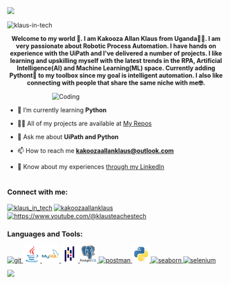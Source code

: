 <img src="https://media.licdn.com/dms/image/D4D16AQGsHCTndJ6tCg/profile-displaybackgroundimage-shrink_350_1400/0/1683126068595?e=1689811200&v=beta&t=5hNtYf2apgyx42VFLzcaci1OzPD0UDDAZ3UkdDE8TfY">
<p align="left"> <img src="https://komarev.com/ghpvc/?username=klaus-in-tech&label=Profile%20views&color=0e75b6&style=flat" alt="klaus-in-tech" /> </p>



<p align="center"><strong>
Welcome to my world 👋. I am Kakooza Allan Klaus from Uganda🙋‍♂️. I am very passionate about Robotic Process Automation. I have hands on experience with the UiPath and I've delivered a number of projects. I like learning and upskilling myself with the latest trends in the RPA, Artificial Intelligence(AI) and Machine Learning(ML) space. Currently adding Pythont🐍 to my toolbox since my goal is intelligent automation. I also like connecting with people that share the same niche with me🤓.
  </strong>
<p>
  
<img align="right" alt="Coding" width="400" src="https://camo.githubusercontent.com/cae12fddd9d6982901d82580bdf321d81fb299141098ca1c2d4891870827bf17/68747470733a2f2f6d69726f2e6d656469756d2e636f6d2f6d61782f313336302f302a37513379765349765f7430696f4a2d5a2e676966">

<br>

- 🌱 I’m currently learning **Python**

- 👨‍💻 All of my projects are available at [My Repos](https://github.com/Klaus-in-Tech/)

- 💬 Ask me about **UiPath and Python**

- 📫 How to reach me **kakoozaallanklaus@outlook.com**

- 📄 Know about my experiences [through my LinkedIn](https://www.linkedin.com/in/kakoozaallanklaus/)
<br><br>
<h3 align="left">Connect with me:</h3>
<p align="left">
<a href="https://twitter.com/klaus_in_tech" target="blank"><img align="center" src="https://raw.githubusercontent.com/rahuldkjain/github-profile-readme-generator/master/src/images/icons/Social/twitter.svg" alt="klaus_in_tech" height="30" width="40" /></a>
<a href="https://linkedin.com/in/kakoozaallanklaus" target="blank"><img align="center" src="https://raw.githubusercontent.com/rahuldkjain/github-profile-readme-generator/master/src/images/icons/Social/linked-in-alt.svg" alt="kakoozaallanklaus" height="30" width="40" /></a>
<a href="https://www.youtube.com/@klausteachestech" target="blank"><img align="center" src="https://raw.githubusercontent.com/rahuldkjain/github-profile-readme-generator/master/src/images/icons/Social/youtube.svg" alt="https://www.youtube.com/@klausteachestech" height="30" width="40" /></a>
</p>

<h3 align="left">Languages and Tools:</h3>
<p align="left"> <a href="https://git-scm.com/" target="_blank" rel="noreferrer"> <img src="https://www.vectorlogo.zone/logos/git-scm/git-scm-icon.svg" alt="git" width="40" height="40"/> </a> <a href="https://www.java.com" target="_blank" rel="noreferrer"> <img src="https://raw.githubusercontent.com/devicons/devicon/master/icons/java/java-original.svg" alt="java" width="40" height="40"/> </a> <a href="https://www.mysql.com/" target="_blank" rel="noreferrer"> <img src="https://raw.githubusercontent.com/devicons/devicon/master/icons/mysql/mysql-original-wordmark.svg" alt="mysql" width="40" height="40"/> </a> <a href="https://pandas.pydata.org/" target="_blank" rel="noreferrer"> <img src="https://raw.githubusercontent.com/devicons/devicon/2ae2a900d2f041da66e950e4d48052658d850630/icons/pandas/pandas-original.svg" alt="pandas" width="40" height="40"/> </a> <a href="https://www.postgresql.org" target="_blank" rel="noreferrer"> <img src="https://raw.githubusercontent.com/devicons/devicon/master/icons/postgresql/postgresql-original-wordmark.svg" alt="postgresql" width="40" height="40"/> </a> <a href="https://postman.com" target="_blank" rel="noreferrer"> <img src="https://www.vectorlogo.zone/logos/getpostman/getpostman-icon.svg" alt="postman" width="40" height="40"/> </a> <a href="https://www.python.org" target="_blank" rel="noreferrer"> <img src="https://raw.githubusercontent.com/devicons/devicon/master/icons/python/python-original.svg" alt="python" width="40" height="40"/> </a> <a href="https://seaborn.pydata.org/" target="_blank" rel="noreferrer"> <img src="https://seaborn.pydata.org/_images/logo-mark-lightbg.svg" alt="seaborn" width="40" height="40"/> </a> <a href="https://www.selenium.dev" target="_blank" rel="noreferrer"> <img src="https://raw.githubusercontent.com/detain/svg-logos/780f25886640cef088af994181646db2f6b1a3f8/svg/selenium-logo.svg" alt="selenium" width="40" height="40"/> </a> </p>



<img src="https://github.com/Klaus-in-Tech/Klaus-in-Tech/assets/31986394/de6a1436-f9dc-4478-b9d8-17bbdb0ea8fb">



